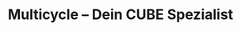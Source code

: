 ---
title: "Multicycle – Dein CUBE Spezialist"
url: /freising/multicycle-dein-cube-spezialist/
shop: Fahrrad
---